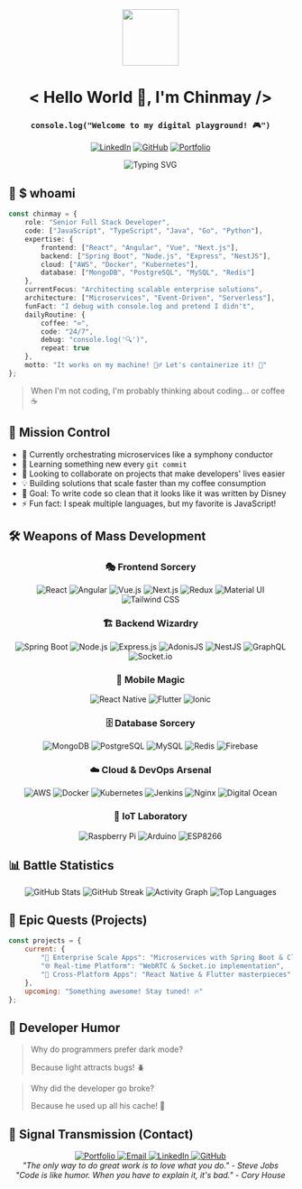 <div align="center">
  <img src="https://media.giphy.com/media/M9gbBd9nbDrOTu1Mqx/giphy.gif" width="100"/>
  
  # < Hello World 👋, I'm Chinmay />
  ### `console.log("Welcome to my digital playground! 🎮")`
  
  [![LinkedIn](https://img.shields.io/badge/LinkedIn-0077B5?style=for-the-badge&logo=linkedin&logoColor=white)](https://www.linkedin.com/in/chinmay-shringi/)
  [![GitHub](https://img.shields.io/badge/GitHub-100000?style=for-the-badge&logo=github&logoColor=white)](https://github.com/ChinmayShringi)
  [![Portfolio](https://img.shields.io/badge/Portfolio-FF5722?style=for-the-badge&logo=google-chrome&logoColor=white)](https://chinmayshringi.web.app/)

  ![Typing SVG](https://readme-typing-svg.herokuapp.com?font=Fira+Code&pause=1000&width=435&lines=Senior+Full+Stack+Developer;AWS+Certified+Cloud+Practitioner;CCNA+Certified;Open+Source+Enthusiast)
</div>

## 🤖 $ whoami

```typescript
const chinmay = {
    role: "Senior Full Stack Developer",
    code: ["JavaScript", "TypeScript", "Java", "Go", "Python"],
    expertise: {
        frontend: ["React", "Angular", "Vue", "Next.js"],
        backend: ["Spring Boot", "Node.js", "Express", "NestJS"],
        cloud: ["AWS", "Docker", "Kubernetes"],
        database: ["MongoDB", "PostgreSQL", "MySQL", "Redis"]
    },
    currentFocus: "Architecting scalable enterprise solutions",
    architecture: ["Microservices", "Event-Driven", "Serverless"],
    funFact: "I debug with console.log and pretend I didn't",
    dailyRoutine: {
        coffee: "∞",
        code: "24/7",
        debug: "console.log('🔍')",
        repeat: true
    },
    motto: "It works on my machine! 🤷‍♂️ Let's containerize it! 🐳"
};
```

> When I'm not coding, I'm probably thinking about coding... or coffee ☕

## 🚀 Mission Control

- 🔭 Currently orchestrating microservices like a symphony conductor
- 🌱 Learning something new every `git commit`
- 👯 Looking to collaborate on projects that make developers' lives easier
- 💡 Building solutions that scale faster than my coffee consumption
- 🎯 Goal: To write code so clean that it looks like it was written by Disney
- ⚡ Fun fact: I speak multiple languages, but my favorite is JavaScript!

## 🛠️ Weapons of Mass Development

<div align="center">

### 🎭 Frontend Sorcery
![React](https://img.shields.io/badge/React-20232A?style=for-the-badge&logo=react&logoColor=61DAFB)
![Angular](https://img.shields.io/badge/Angular-DD0031?style=for-the-badge&logo=angular&logoColor=white)
![Vue.js](https://img.shields.io/badge/Vue.js-35495E?style=for-the-badge&logo=vue.js&logoColor=4FC08D)
![Next.js](https://img.shields.io/badge/Next.js-000000?style=for-the-badge&logo=next.js&logoColor=white)
![Redux](https://img.shields.io/badge/Redux-593D88?style=for-the-badge&logo=redux&logoColor=white)
![Material UI](https://img.shields.io/badge/Material--UI-0081CB?style=for-the-badge&logo=material-ui&logoColor=white)
![Tailwind CSS](https://img.shields.io/badge/Tailwind_CSS-38B2AC?style=for-the-badge&logo=tailwind-css&logoColor=white)

### 🏗️ Backend Wizardry
![Spring Boot](https://img.shields.io/badge/Spring_Boot-6DB33F?style=for-the-badge&logo=spring&logoColor=white)
![Node.js](https://img.shields.io/badge/Node.js-43853D?style=for-the-badge&logo=node.js&logoColor=white)
![Express.js](https://img.shields.io/badge/Express.js-404D59?style=for-the-badge)
![AdonisJS](https://img.shields.io/badge/AdonisJS-220052?style=for-the-badge&logo=adonisjs&logoColor=white)
![NestJS](https://img.shields.io/badge/NestJS-E0234E?style=for-the-badge&logo=nestjs&logoColor=white)
![GraphQL](https://img.shields.io/badge/GraphQL-E10098?style=for-the-badge&logo=graphql&logoColor=white)
![Socket.io](https://img.shields.io/badge/Socket.io-010101?style=for-the-badge&logo=socket.io&logoColor=white)

### 📱 Mobile Magic
![React Native](https://img.shields.io/badge/React_Native-20232A?style=for-the-badge&logo=react&logoColor=61DAFB)
![Flutter](https://img.shields.io/badge/Flutter-02569B?style=for-the-badge&logo=flutter&logoColor=white)
![Ionic](https://img.shields.io/badge/Ionic-3880FF?style=for-the-badge&logo=ionic&logoColor=white)

### 🗄️ Database Sorcery
![MongoDB](https://img.shields.io/badge/MongoDB-4EA94B?style=for-the-badge&logo=mongodb&logoColor=white)
![PostgreSQL](https://img.shields.io/badge/PostgreSQL-316192?style=for-the-badge&logo=postgresql&logoColor=white)
![MySQL](https://img.shields.io/badge/MySQL-00000F?style=for-the-badge&logo=mysql&logoColor=white)
![Redis](https://img.shields.io/badge/Redis-DC382D?style=for-the-badge&logo=redis&logoColor=white)
![Firebase](https://img.shields.io/badge/Firebase-FFA611?style=for-the-badge&logo=firebase&logoColor=white)

### ☁️ Cloud & DevOps Arsenal
![AWS](https://img.shields.io/badge/AWS-232F3E?style=for-the-badge&logo=amazon-aws&logoColor=white)
![Docker](https://img.shields.io/badge/Docker-2496ED?style=for-the-badge&logo=docker&logoColor=white)
![Kubernetes](https://img.shields.io/badge/Kubernetes-326CE5?style=for-the-badge&logo=kubernetes&logoColor=white)
![Jenkins](https://img.shields.io/badge/Jenkins-D24939?style=for-the-badge&logo=jenkins&logoColor=white)
![Nginx](https://img.shields.io/badge/Nginx-009639?style=for-the-badge&logo=nginx&logoColor=white)
![Digital Ocean](https://img.shields.io/badge/Digital_Ocean-0080FF?style=for-the-badge&logo=digitalocean&logoColor=white)

### 🤖 IoT Laboratory
![Raspberry Pi](https://img.shields.io/badge/Raspberry_Pi-C51A4A?style=for-the-badge&logo=raspberry-pi&logoColor=white)
![Arduino](https://img.shields.io/badge/Arduino-00979D?style=for-the-badge&logo=arduino&logoColor=white)
![ESP8266](https://img.shields.io/badge/ESP8266-E7352C?style=for-the-badge&logo=espressif&logoColor=white)

</div>

## 📊 Battle Statistics

<div align="center">
  <img src="https://github-readme-stats.vercel.app/api?username=ChinmayShringi&show_icons=true&theme=radical" alt="GitHub Stats" />
  <img src="https://github-readme-streak-stats.herokuapp.com/?user=ChinmayShringi&theme=radical" alt="GitHub Streak" />
  
  <!-- Replace the broken activity graph with this one -->
  <img src="https://github-profile-summary-cards.vercel.app/api/cards/profile-details?username=ChinmayShringi&theme=radical" alt="Activity Graph" />
  
  <!-- Optional: Add these additional stat cards -->
  <img src="https://github-readme-stats.vercel.app/api/top-langs/?username=ChinmayShringi&layout=compact&theme=radical" alt="Top Languages" />
</div>

## 🎯 Epic Quests (Projects)

```javascript
const projects = {
    current: {
        "🚀 Enterprise Scale Apps": "Microservices with Spring Boot & Cloud",
        "🌐 Real-time Platform": "WebRTC & Socket.io implementation",
        "📱 Cross-Platform Apps": "React Native & Flutter masterpieces"
    },
    upcoming: "Something awesome! Stay tuned! 🔥"
};
```

## 💭 Developer Humor

> Why do programmers prefer dark mode?
> 
> Because light attracts bugs! 🪲

> Why did the developer go broke?
> 
> Because he used up all his cache! 💸

## 📡 Signal Transmission (Contact)

<div align="center">
  <a href="https://chinmayshringi.web.app/" target="_blank">
    <img src="https://img.shields.io/badge/Portfolio-FF5722?style=for-the-badge&logo=google-chrome&logoColor=white&labelColor=FF5722" alt="Portfolio"/>
  </a>
  <a href="mailto:chinmayshringi4@gmail.com" target="_blank">
    <img src="https://img.shields.io/badge/Email-EA4335?style=for-the-badge&logo=gmail&logoColor=white" alt="Email"/>
  </a>
  <a href="https://www.linkedin.com/in/chinmay-shringi/" target="_blank">
    <img src="https://img.shields.io/badge/LinkedIn-0A66C2?style=for-the-badge&logo=linkedin&logoColor=white" alt="LinkedIn"/>
  </a>
  <a href="https://github.com/ChinmayShringi" target="_blank">
    <img src="https://img.shields.io/badge/GitHub-181717?style=for-the-badge&logo=github&logoColor=white" alt="GitHub"/>
  </a>
</div>

<div align="center">
  <i>"The only way to do great work is to love what you do." - Steve Jobs</i>
  <br/>
  <i>"Code is like humor. When you have to explain it, it's bad." - Cory House</i>
</div>
